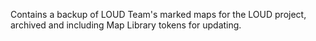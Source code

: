 Contains a backup of LOUD Team's marked maps for the LOUD project, archived and including Map Library tokens for updating.
